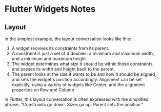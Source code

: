 # Flutter Widgets Notes

## Layout

In the simplest example, the layout conversation looks like this:

1. A widget receives its constraints from its parent.
2. A constraint is just a set of 4 doubles: a minimum and maximum width, and a minimum and maximum height.
3. The widget determines what size it should be within those constraints, and passes its width and height back to the parent.
4. The parent looks at the size it wants to be and how it should be aligned, and sets the widget's position accordingly. Alignment can be set explicitly, using a variety of widgets like Center, and the alignment properties on Row and Column.

In Flutter, this layout conversation is often expressed with the simplified phrase, "Constraints go down. Sizes go up. Parent sets the position."
